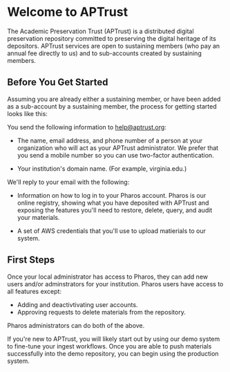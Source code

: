 # Welcome to APTrust

The Academic Preservation Trust (APTrust) is a distributed digital preservation repository committed to preserving the digital heritage of its depositors. APTrust services are open to sustaining members (who pay an annual fee directly to us) and to sub-accounts created by sustaining members.

## Before You Get Started

Assuming you are already either a sustaining member, or have been added as a sub-account by a sustaining member, the process for getting started looks like this:

You send the following information to help@aptrust.org:

* The name, email address, and phone number of a person at your organization who will act as your APTrust administrator. We prefer that you send a mobile number so you can use two-factor authentication.

* Your institution's domain name. (For example, virginia.edu.)

We'll reply to your email with the following:

* Information on how to log in to your Pharos account. Pharos is our online registry, showing what you have deposited with APTrust and exposing the features you'll need to restore, delete, query, and audit your materials.

* A set of AWS credentials that you'll use to upload matierials to our system.

## First Steps

Once your local administrator has access to Pharos, they can add new users and/or adminstrators for your institution. Pharos users have access to all features except:

* Adding and deactivtivating user accounts.
* Approving requests to delete materials from the repository.

Pharos administrators can do both of the above.

If you're new to APTrust, you will likely start out by using our demo system to fine-tune your ingest workflows. Once you are able to push materials successfully into the demo repository, you can begin using the production system.
